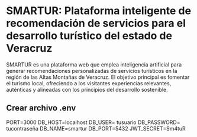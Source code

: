 
# SMARTUR: Plataforma inteligente de recomendación de servicios para el desarrollo turístico del estado de Veracruz

SMARTUR es una plataforma web que emplea inteligencia artificial para generar recomendaciones personalizadas de servicios turísticos en la región de las Altas Montañas de Veracruz. El objetivo principal es fomentar el turismo local, ofreciendo a los visitantes experiencias relevantes, auténticas y alineadas con los principios del desarrollo sostenible.


## Crear archivo .env

PORT=3000
DB_HOST=localhost
DB_USER= tusuario
DB_PASSWORD= tucontraseña
DB_NAME=smartur
DB_PORT=5432
JWT_SECRET=Sm4tuR